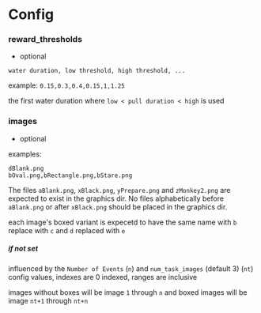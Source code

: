 
# Config


### reward_thresholds

- optional

`water duration, low threshold, high threshold, ...`

example: `0.15,0.3,0.4,0.15,1,1.25`

the first water duration where `low < pull duration < high` is used

### images

- optional

examples:
```
dBlank.png
bOval.png,bRectangle.png,bStare.png
```

The files `aBlank.png`, `xBlack.png`, `yPrepare.png` and `zMonkey2.png` are expected to exist in the graphics dir. No files alphabetically before `aBlank.png` or after `xBlack.png` should be placed in the graphics dir.

each image's boxed variant is expecetd to have the same name with `b` replace with `c` and `d` replaced with `e`

##### if not set

influenced by the `Number of Events` (`n`) and `num_task_images` (default 3) (`nt`) config values, indexes are 0 indexed, ranges are inclusive

images without boxes will be image `1` through `n` and boxed images will be image `nt+1` through `nt+n`
